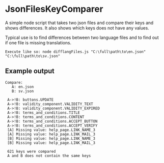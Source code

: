 # JsonFilesKeyComparer
A simple node script that takes two json files and compare their keys and shows differences. It also shows which keys does not have any values.

Typical use is to find differences between two language files and to find out if one file is missing translations.

```
Execute like so: node difflangFiles.js "C:\full\path\to\en.json" "C:\full\path\to\sv.json"
```
## Example output
```
Compare:
   A: en.json
   B: sv.json

 A->!B: buttons.UPDATE
 A->!B: validity_component.VALIDITY_TEXT
 A->!B: validity_component.VALIDITY_EXPIRED
 A->!B: terms_and_conditions.TITLE
 A->!B: terms_and_conditions.CONTENT
 A->!B: terms_and_conditions.ACCEPT_BUTTON
 A->!B: terms_and_conditions.ACCEPT_VERIFY
 [A] Missing value: help_page.LINK_NAME_3
 [A] Missing value: help_page.LINK_MAIL_3
 [B] Missing value: help_page.LINK_NAME_3
 [B] Missing value: help_page.LINK_MAIL_3

 621 keys were compared
 A and B does not contain the same keys
 ```

